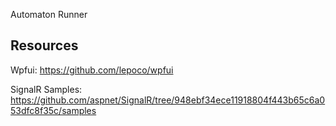 ﻿Automaton Runner

## Resources

Wpfui:
https://github.com/lepoco/wpfui

SignalR Samples:
https://github.com/aspnet/SignalR/tree/948ebf34ece11918804f443b65c6a053dfc8f35c/samples




